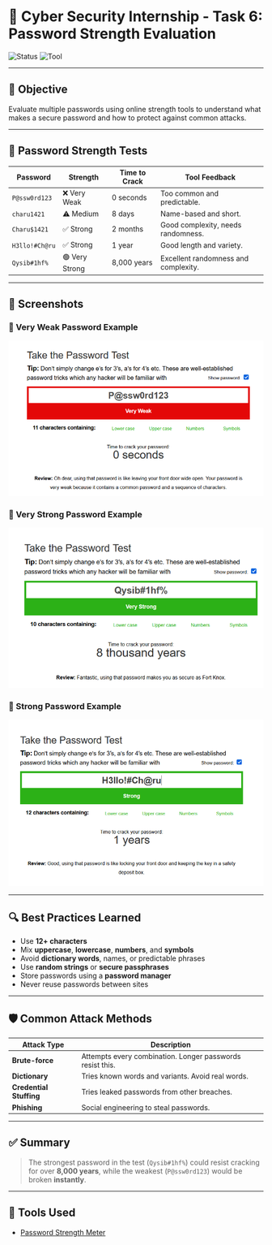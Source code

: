 # 🔐 Cyber Security Internship - Task 6: Password Strength Evaluation

![Status](https://img.shields.io/badge/Status-Completed-brightgreen)
![Tool](https://img.shields.io/badge/Tool-Password_Strength_Meter-brightgreen)

---

## 📌 Objective

Evaluate multiple passwords using online strength tools to understand what makes a secure password and how to protect against common attacks.

---

## 🧪 Password Strength Tests

| Password         | Strength     | Time to Crack   | Tool Feedback |
|------------------|--------------|------------------|----------------|
| `P@ssw0rd123`     | ❌ Very Weak   | 0 seconds         | Too common and predictable. |
| `charu1421`       | ⚠️ Medium      | 8 days            | Name-based and short. |
| `Charu$1421`      | ✅ Strong      | 2 months          | Good complexity, needs randomness. |
| `H3llo!#Ch@ru`    | ✅ Strong      | 1 year            | Good length and variety. |
| `Qysib#1hf%`      | 🟢 Very Strong | 8,000 years       | Excellent randomness and complexity. |

---

## 📸 Screenshots

### 🔻 Very Weak Password Example
![Very Weak](./screenshots/very-weak-password.png)

### 🔻 Very Strong Password Example
![Very Strong](./screenshots/very-strong-password.png)

### 🔻 Strong Password Example
![Strong](./screenshots/strong-password.png)

---

## 🔍 Best Practices Learned

- Use **12+ characters**
- Mix **uppercase**, **lowercase**, **numbers**, and **symbols**
- Avoid **dictionary words**, names, or predictable phrases
- Use **random strings** or **secure passphrases**
- Store passwords using a **password manager**
- Never reuse passwords between sites

---

## 🛡️ Common Attack Methods

| Attack Type         | Description |
|---------------------|-------------|
| **Brute-force**     | Attempts every combination. Longer passwords resist this. |
| **Dictionary**      | Tries known words and variants. Avoid real words. |
| **Credential Stuffing** | Tries leaked passwords from other breaches. |
| **Phishing**        | Social engineering to steal passwords. |

---

## ✅ Summary

> The strongest password in the test (`Qysib#1hf%`) could resist cracking for over **8,000 years**, while the weakest (`P@ssw0rd123`) would be broken **instantly**.

---

## 🔗 Tools Used

- [Password Strength Meter ](https://www.passwordmonster.com/)




